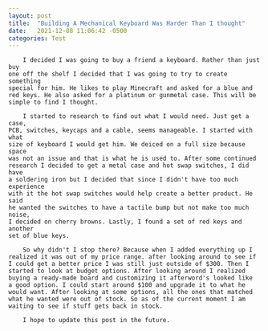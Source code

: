 ```yaml
---
layout: post
title:  "Building A Mechanical Keyboard Was Harder Than I thought"
date:   2021-12-08 11:06:42 -0500
categories: Test
---
```

		I decided I was going to buy a friend a keyboard. Rather than just buy
	one off the shelf I decided that I was going to try to create something
	special for him. He likes to play Minecraft and asked for a blue and
	red keys. He also asked for a platinum or gunmetal case. This will be
	simple to find I thought.
	
		I started to research to find out what I would need. Just get a case,
	PCB, switches, keycaps and a cable, seems manageable. I started with what
	size of keyboard I would get him. We deiced on a full size because space
	was not an issue and that is what he is used to. After some continued
	research I decided to get a metal case and hot swap switches, I did have
	a soldering iron but I decided that since I didn't have too much experience
	with it the hot swap switches would help create a better product. He said
	he wanted the switches to have a tactile bump but not make too much noise,
	I decided on cherry browns. Lastly, I found a set of red keys and another
	set of blue keys.
		
		So why didn't I stop there? Because when I added everything up I
	realized it was out of my price range. after looking around to see if
	I could get a better price I was still just outside of $300. Then I
	started to look at budget options. After looking around I realized
	buying a ready-made board and customizing it afterword's looked like
	a good option. I could start around $100 and upgrade it to what he
	would want. After looking at some options, all the ones that matched
	what he wanted were out of stock. So as of the current moment I am
	waiting to see if stuff gets back in stock.
			
		I hope to update this post in the future.